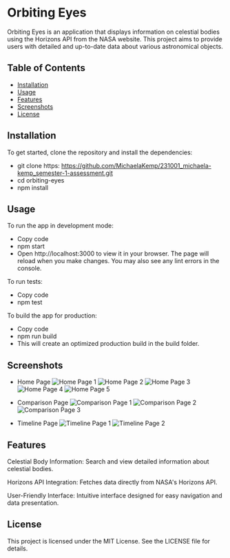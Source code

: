 # Orbiting Eyes

Orbiting Eyes is an application that displays information on celestial bodies using the Horizons API from the NASA website. This project aims to provide users with detailed and up-to-date data about various astronomical objects.

## Table of Contents
- [Installation](#installation)
- [Usage](#usage)
- [Features](#features)
- [Screenshots](#screenshots)
- [License](#license)

## Installation

To get started, clone the repository and install the dependencies:
- git clone https: https://github.com/MichaelaKemp/231001_michaela-kemp_semester-1-assessment.git 
- cd orbiting-eyes
- npm install

## Usage

To run the app in development mode:
- Copy code
- npm start
- Open http://localhost:3000 to view it in your browser. The page will reload when you make changes. You may also see any lint errors in the console.

To run tests:
- Copy code
- npm test

To build the app for production:
- Copy code
- npm run build
- This will create an optimized production build in the build folder.

## Screenshots

- Home Page
![Home Page 1](src/assets/screenshots/HomePage_01.png)
![Home Page 2](src/assets/screenshots/HomePage_02.png)
![Home Page 3](src/assets/screenshots/HomePage_03.png)
![Home Page 4](src/assets/screenshots/HomePage_04.png)
![Home Page 5](src/assets/screenshots/HomePage_05.png)

- Comparison Page
![Comparison Page 1](src/assets/screenshots/ComparisonPage_01.png)
![Comparison Page 2](src/assets/screenshots/ComparisonPage_02.png)
![Comparison Page 3](src/assets/screenshots/ComparisonPage_03.png)

- Timeline Page
![Timeline Page 1](src/assets/screenshots/TimelinePage_01.png)
![Timeline Page 2](src/assets/screenshots/TimelinePage_02.png)

## Features

Celestial Body Information: Search and view detailed information about celestial bodies.

Horizons API Integration: Fetches data directly from NASA's Horizons API.

User-Friendly Interface: Intuitive interface designed for easy navigation and data presentation.

## License
This project is licensed under the MIT License. See the LICENSE file for details.

